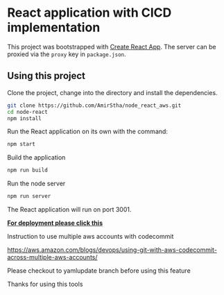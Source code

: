 # React application with CICD implementation

This project was bootstrapped with [Create React App](https://github.com/facebookincubator/create-react-app). The server can be proxied via the `proxy` key in `package.json`.

## Using this project

Clone the project, change into the directory and install the dependencies.

```bash
git clone https://github.com/AmirStha/node_react_aws.git
cd node-react
npm install
```

Run the React application on its own with the command:

```bash
npm start
```

Build the application

```bash
npm run build
```

Run the node server

```bash
npm run server
```

The React application will run on port 3001.

[**For deployment please click this**](https://github.com/AmirStha/node_react_aws/blob/master/deployment_instructions.md)

Instruction to use multiple aws accounts with codecommit

https://aws.amazon.com/blogs/devops/using-git-with-aws-codecommit-across-multiple-aws-accounts/

<!-- :mega: **_Easy to use Command Line Interface(CLI) feature coming soon_** :tada: :tada: :tada: -->

<!-- [**Please visit this link**](https://gitlab.com/bottle-tech/community/btl-cli#btl-cloudform) for using our new command line interface feature -->

Please checkout to yamlupdate branch before using this feature

Thanks for using this tools
